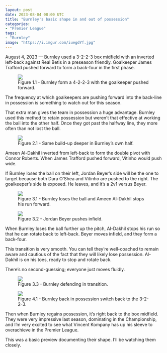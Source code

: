 ```yaml
---
layout: post
date: 2023-08-04 08:00 UTC
title: "Burnley's basic shape in and out of possession"
categories:
- "Premier League"
tags:
- "Burnley"
image: "https://i.imgur.com/iuegdYf.jpg"
---
```


August 4, 2023 — Burnley used a 3-2-2-3 box midfield with an inverted left-back against Real Betis in a preseason friendly. Goalkeeper James Trafford pushed forward to form a back-four in the first phase.

<!---more--->

<figure>
    <img src="https://i.imgur.com/iuegdYf.jpg">
    <figcaption>Figure 1.1 - Burnley form a 4-2-2-3 with the goalkeeper pushed forward.</figcaption>
</figure> 

The frequency at which goalkeepers are pushing forward into the back-line in possession is something to watch out for this season. 

That extra man gives the team in possession a huge advantage. Burnley used this method to retain possession but weren’t that effective at working the ball into the other half. Once they got past the halfway line, they more often than not lost the ball. 

<figure>
    <img src="https://i.imgur.com/9o2kOBe.jpg">
    <figcaption>Figure 2.1 - Same build-up deeper in Burnley’s own half.</figcaption>
</figure> 

Ameen Al-Dakhil inverted from left-back to form the double pivot with Connor Roberts. When James Trafford pushed forward, Vitinho would push wide. 

If Burnley loses the ball on their left, Jordan Beyer’s side will be the one to target because both Dara O’Shea and Vitinho are pushed to the right. The goalkeeper’s side is exposed. He leaves, and it’s a 2v1 versus Beyer. 

<figure>
    <img src="https://i.imgur.com/2nVJXIk.jpg">
    <figcaption>Figure 3.1 - Burnley loses the ball and Ameen Al-Dakhil stops his run forward.</figcaption>
</figure> 

<figure>
    <img src="https://i.imgur.com/tHOV7fJ.jpg">
    <figcaption>Figure 3.2 - Jordan Beyer pushes infield.</figcaption>
</figure> 

When Burnley loses the ball further up the pitch, Al-Dakhil stops his run so that he can rotate back to left-back. Beyer moves infield, and they form a back-four. 

This transition is very smooth. You can tell they’re well-coached to remain aware and cautious of the fact that they will likely lose possession. Al-Dakhil is on his toes, ready to stop and rotate back. 

There’s no second-guessing; everyone just moves fluidly. 

<figure>
    <img src="https://i.imgur.com/KH1h4tU.jpg">
    <figcaption>Figure 3.3 - Burnley defending in transition.</figcaption>
</figure> 

<figure>
    <img src="https://i.imgur.com/KWCv1ee.jpg">
    <figcaption>Figure 4.1 - Burnley back in possession switch back to the 3-2-2-3.</figcaption>
</figure> 

Then when Burnley regains possession, it’s right back to the box midfield. They were very impressive last season, dominating in the Championship, and I’m very excited to see what Vincent Kompany has up his sleeve to overachieve in the Premier League.

This was a basic preview documenting their shape. I’ll be watching them closely.
